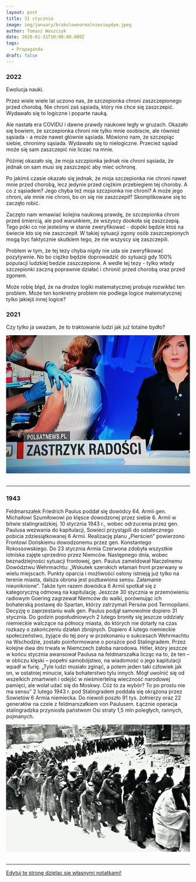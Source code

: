 ```yaml
---
layout: post
title: 31 stycznia
image: img/january/brakslownormalniesiwydym.jpeg
author: Tomasz Waszczyk
date: 2020-01-31T10:00:00.000Z
tags:
  - Propaganda
draft: false
---
```


### 2022

Ewolucja nauki.

Przez wiele wiele lat uczono nas, że szczepionka chroni zaszczepionego przed chorobą. Nie chroni zaś sąsiada, który nie chce się zaszczepić. Wydawało się to logiczne i poparte nauką.

Ale nastała era COVIDU i dawne prawdy naukowe legły w gruzach. Okazało się bowiem, że szczepionka chroni nie tylko mnie osobiscie, ale również sąsiada - a może nawet głównie sąsiada. Mówiono nam, że szczepiąc siebie, chronimy sąsiada. Wydawało się to nielogiczne. Przecież sąsiad może się sam zaszczepić nie liczac na mnie.

Później okazało się, że moja szczpionka jednak nie chroni sąsiada, że jednak on sam musi się zaszczepić aby mieć ochronę.

Po jakimś czasie okazało się jednak, że moja szczepionka nie chroni nawet mnie przed chorobą, lecz jedynie przed ciężkim przebiegiem tej choroby. A co z sąsiadem? Jego chyba też moja szczpionka nie chroni? A może jego chroni, ale mnie nie chroni, bo on się nie zaszczepił? Skomplikowane się to zaczęło robić.

Zaczęto nam wmawiać kolejna naukową prawdę, że szczepionka chroni przed śmiercią, ale pod warunkiem, że wszyscy dookoła się zaszczepią. Tego póki co nie jesteśmy w stanie zweryfikować - dopóki będzie ktoś na świecie kto się nie zaszczepił. W takiej sytuacji zgony osób zaszczepionych mogą byc faktycznie skutkiem tego, że nie wszyscy się zaszczepili.

Problem w tym, że tej tezy chyba nigdy nie uda sie zweryfikować pozytywnie. No bo ciężko będzie doprowadzić do sytuacji gdy 100% populacji ludzkiej bedzie zaszczepione. A wedle tej tezy - tylko wtedy szczepionki zaczną poprawnie działać i chronić przed chorobą oraz przed zgonem.

Może robię błąd, że na drodze logiki matematycznej probuje rozwikłać ten problem. Może ten konkretny problem nie podlega logice matematycznej tylko jakiejś innej logice?

### 2021

Czy tylko ja uważam, że to traktowanie ludzi jak już totalne bydło?

<img src="./img/january/brakslownormalniesiwydym.jpeg"><br><br>

---

### 1943

Feldmarszałek Friedrich Paulus poddał się dowódcy 64. Armii gen. Michaiłowi Szumiłowowi po klęsce dowodzonej przez siebie 6. Armii w bitwie stalingradzkiej.
10 stycznia 1943 r., wobec odrzucenia przez gen. Paulusa wezwania do kapitulacji, Sowieci przystąpili do ostatecznego pobicia zdziesiątkowanej 6 Armii. Realizację planu „Pierścień” powierzono Frontowi Dońskiemu dowodzonemu przez gen. Konstantego Rokossowskiego.
Do 23 stycznia Armia Czerwona zdobyła wszystkie lotniska zajęte uprzednio przez Niemców. Następnego dnia, wobec beznadziejności sytuacji frontowej, gen. Paulus zameldował Naczelnemu Dowództwu Wehrmachtu: „Wskutek szerokich włamań front przerwany w wielu miejscach. Punkty oparcia i możliwości osłony istnieją już tylko na terenie miasta, dalsza obrona jest pozbawiona sensu. Załamanie nieuniknione”. Także tym razem dowódca 6 Armii spotkał się z kategoryczną odmową na kapitulację. Jeszcze 30 stycznia w przemówieniu radiowym Goering zagrzewał Niemców do walki, porównując ich bohaterską postawę do Spartan, którzy zatrzymali Persów pod Termopilami.
Decyzję o zaprzestaniu walk gen. Paulus podjął samowolnie dopiero 31 stycznia. Do godzin popołudniowych 2 lutego broniły się jeszcze oddziały niemieckie walczące na północy miasta, do których nie dotarły na czas rozkazy o zakończeniu działań zbrojnych.
Dopiero 4 lutego niemieckie społeczeństwo, żyjące do tej pory w przekonaniu o sukcesach Wehrmachtu na Wschodzie, zostało poinformowane o porażce pod Stalingradem. Przez kolejne dwa dni trwała w Niemczech żałoba narodowa.
Hitler, który jeszcze w końcu stycznia awansował Paulusa na feldmarszałka licząc na to, że ten – w obliczu klęski – popełni samobójstwo, na wiadomość o jego kapitulacji wpadł w furię. „Tyle ludzi musiało zginąć, a potem jeden taki człowiek jak on, w ostatniej minucie, kala bohaterstwo tylu innych. Mógł uwolnić się od wszelkich zmartwień i odejść w nieśmiertelną wieczność narodowej pamięci, ale wolał udać się do Moskwy. Cóż to za wybór? To po prostu nie ma sensu”
2 lutego 1943 r. pod Stalingradem poddała się okrążona przez Sowietów 6 Armia niemiecka. Do niewoli poszło 91 tys. żołnierzy oraz 22 generałów na czele z feldmarszałkiem von Paulusem. Łącznie operacja stalingradzka przyniosła państwom Osi straty 1,5 mln poległych, rannych, pojmanych.

<img src="./img/january/paulus.jpg"><br><br>

---

<a href="https://github.com/TomaszWaszczyk/historia.waszczyk.com/edit/master/src/content/january-31.md" target="_blank">Edytuj tę stronę dzieląc się własnymi notatkami!</a>
